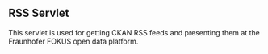 RSS Servlet
------------------------
This servlet is used for getting CKAN RSS feeds and presenting them at the Fraunhofer FOKUS open data platform.
